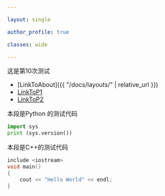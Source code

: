 ```yaml
---

layout: single

author_profile: true

classes: wide

---
```


这是第10次测试

- [LinkToAbout]({{ "/docs/layouts/" | relative_url }})
- [LinkToP1](content/CPP/P1.md)
- [LinkToP2](content/Python/P2.md)


本段是Python 的测试代码
```python
import sys
print (sys.version())
```

本段是C++的测试代码
```cpp
include <iostream>
void main()
{
	cout << "Hello World" << endl;
}
```
